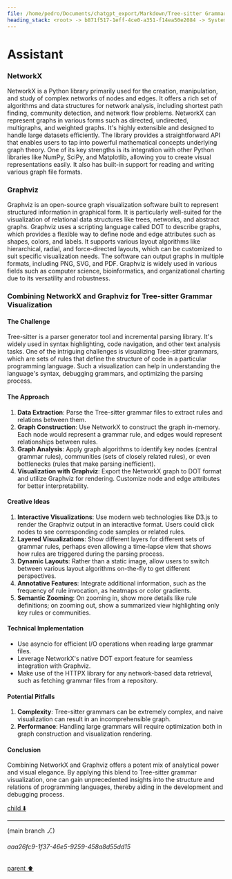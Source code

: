 ```yaml
---
file: /home/pedro/Documents/chatgpt_export/Markdown/Tree-sitter Grammar Visualization_ NetworkX & Graphviz.md
heading_stack: <root> -> b871f517-1eff-4ce0-a351-f14ea50e2084 -> System -> 10bdd2ac-112a-465d-8a80-9a7e6b87ee8a -> System -> aaa26ed0-25be-4ce1-881e-13f438a81018 -> User -> 16f82114-8497-4426-bb51-62a94559597a -> Assistant
---
```

# Assistant

### NetworkX
NetworkX is a Python library primarily used for the creation, manipulation, and study of complex networks of nodes and edges. It offers a rich set of algorithms and data structures for network analysis, including shortest path finding, community detection, and network flow problems. NetworkX can represent graphs in various forms such as directed, undirected, multigraphs, and weighted graphs. It's highly extensible and designed to handle large datasets efficiently. The library provides a straightforward API that enables users to tap into powerful mathematical concepts underlying graph theory. One of its key strengths is its integration with other Python libraries like NumPy, SciPy, and Matplotlib, allowing you to create visual representations easily. It also has built-in support for reading and writing various graph file formats.

### Graphviz
Graphviz is an open-source graph visualization software built to represent structured information in graphical form. It is particularly well-suited for the visualization of relational data structures like trees, networks, and abstract graphs. Graphviz uses a scripting language called DOT to describe graphs, which provides a flexible way to define node and edge attributes such as shapes, colors, and labels. It supports various layout algorithms like hierarchical, radial, and force-directed layouts, which can be customized to suit specific visualization needs. The software can output graphs in multiple formats, including PNG, SVG, and PDF. Graphviz is widely used in various fields such as computer science, bioinformatics, and organizational charting due to its versatility and robustness.

### Combining NetworkX and Graphviz for Tree-sitter Grammar Visualization

#### The Challenge
Tree-sitter is a parser generator tool and incremental parsing library. It's widely used in syntax highlighting, code navigation, and other text analysis tasks. One of the intriguing challenges is visualizing Tree-sitter grammars, which are sets of rules that define the structure of code in a particular programming language. Such a visualization can help in understanding the language's syntax, debugging grammars, and optimizing the parsing process.

#### The Approach
1. **Data Extraction**: Parse the Tree-sitter grammar files to extract rules and relations between them.
2. **Graph Construction**: Use NetworkX to construct the graph in-memory. Each node would represent a grammar rule, and edges would represent relationships between rules.
3. **Graph Analysis**: Apply graph algorithms to identify key nodes (central grammar rules), communities (sets of closely related rules), or even bottlenecks (rules that make parsing inefficient).
4. **Visualization with Graphviz**: Export the NetworkX graph to DOT format and utilize Graphviz for rendering. Customize node and edge attributes for better interpretability.

#### Creative Ideas
1. **Interactive Visualizations**: Use modern web technologies like D3.js to render the Graphviz output in an interactive format. Users could click nodes to see corresponding code samples or related rules.
2. **Layered Visualizations**: Show different layers for different sets of grammar rules, perhaps even allowing a time-lapse view that shows how rules are triggered during the parsing process.
3. **Dynamic Layouts**: Rather than a static image, allow users to switch between various layout algorithms on-the-fly to get different perspectives.
4. **Annotative Features**: Integrate additional information, such as the frequency of rule invocation, as heatmaps or color gradients.
5. **Semantic Zooming**: On zooming in, show more details like rule definitions; on zooming out, show a summarized view highlighting only key rules or communities.

#### Technical Implementation
- Use asyncio for efficient I/O operations when reading large grammar files.
- Leverage NetworkX's native DOT export feature for seamless integration with Graphviz.
- Make use of the HTTPX library for any network-based data retrieval, such as fetching grammar files from a repository.

#### Potential Pitfalls
1. **Complexity**: Tree-sitter grammars can be extremely complex, and naive visualization can result in an incomprehensible graph.
2. **Performance**: Handling large grammars will require optimization both in graph construction and visualization rendering.

#### Conclusion
Combining NetworkX and Graphviz offers a potent mix of analytical power and visual elegance. By applying this blend to Tree-sitter grammar visualization, one can gain unprecedented insights into the structure and relations of programming languages, thereby aiding in the development and debugging process.

[child ⬇️](#aaa26fc9-1f37-46e5-9259-458a8d55dd15)

---

(main branch ⎇)
###### aaa26fc9-1f37-46e5-9259-458a8d55dd15
[parent ⬆️](#16f82114-8497-4426-bb51-62a94559597a)
